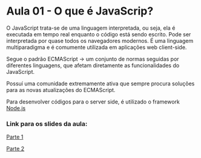 # Aula 01 - O que é JavaScrip?

O JavaScript trata-se de uma linguagem interpretada, ou seja, ela é executada em tempo real enquanto o código está sendo escrito. Pode ser interpretada por quase todos os navegadores modernos. É uma linguagem multiparadigma e é comumente utilizada em aplicações web client-side.

Segue o padrão ECMAScript -> um conjunto de normas seguidas por diferentes linguagens, que afetam diretamente as funcionalidades do JavaScript.

Possuí uma comunidade extremamente ativa que sempre procura soluções para as novas atualizações do ECMAScript.

Para desenvolver códigos para o server side, é utilizado o framework [Node.js](https://nodejs.org/en/)

### Link para os slides da aula:

[Parte 1](https://drive.google.com/file/d/1OewERdQ1_0xVRj_d04PCCBxOS2qRZmwe/view)

[Parte 2](https://drive.google.com/file/d/18sCfJ8MVRShhbViehk79-4ca-lQQ4fqY/view)


